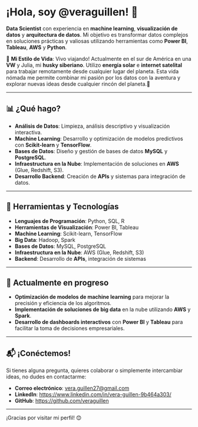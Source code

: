 # ¡Hola, soy @veraguillen! 👋

**Data Scientist** con experiencia en **machine learning**, **visualización de datos** y **arquitectura de datos**. Mi objetivo es transformar datos complejos en soluciones prácticas y valiosas utilizando herramientas como **Power BI**, **Tableau**, **AWS** y **Python**. 

🚀 **Mi Estilo de Vida**: Vivo viajando! Actualmente en el sur de América en una **VW** y Julia, mi **husky siberiano**.
Utilizo **energía solar** e **internet satelital** para trabajar remotamente desde cualquier lugar del planeta. Esta vida nómada me permite combinar mi pasión por los datos con la aventura y explorar nuevas ideas desde cualquier rincón del planeta.🚀
 


---

## 📊 ¿Qué hago?

- **Análisis de Datos**: Limpieza, análisis descriptivo y visualización interactiva.
- **Machine Learning**: Desarrollo y optimización de modelos predictivos con **Scikit-learn** y **TensorFlow**.
- **Bases de Datos**: Diseño y gestión de bases de datos **MySQL** y **PostgreSQL**.
- **Infraestructura en la Nube**: Implementación de soluciones en **AWS** (Glue, Redshift, S3).
- **Desarrollo Backend**: Creación de **APIs** y sistemas para integración de datos.

---

## 🔧 Herramientas y Tecnologías

- **Lenguajes de Programación**: Python, SQL, R
- **Herramientas de Visualización**: Power BI, Tableau
- **Machine Learning**: Scikit-learn, TensorFlow
- **Big Data**: Hadoop, Spark
- **Bases de Datos**: MySQL, PostgreSQL
- **Infraestructura en la Nube**: AWS (Glue, Redshift, S3)
- **Backend**: Desarrollo de **APIs**, integración de sistemas

---

## 🌱 Actualmente en progreso

- **Optimización de modelos de machine learning** para mejorar la precisión y eficiencia de los algoritmos.
- **Implementación de soluciones de big data** en la nube utilizando **AWS** y **Spark**.
- **Desarrollo de dashboards interactivos** con **Power BI** y **Tableau** para facilitar la toma de decisiones empresariales.

---

## 📬 ¡Conéctemos!

Si tienes alguna pregunta, quieres colaborar o simplemente intercambiar ideas, no dudes en contactarme:

- **Correo electrónico**: vera.guillen27@gmail.com
- **LinkedIn**: https://www.linkedin.com/in/vera-guillen-9b464a303/
- **GitHub**: https://github.com/veraguillen

---

¡Gracias por visitar mi perfil! 😊

<!---
veraguillen/veraguillen is a ✨ special ✨ repository because its `README.md` (this file) appears on your GitHub profile.
You can click the Preview link to take a look at your changes.
--->
